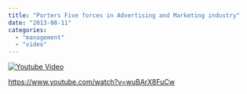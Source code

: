```yaml
---
title: "Porters Five forces in Advertising and Marketing industry"
date: "2013-08-11"
categories: 
  - "management"
  - "video"
---
```


[![Youtube Video](https://www.youtube.com/watch?v=wuBArX8FuCw/0.jpg)](https://www.youtube.com/watch?v=wuBArX8FuCw)

https://www.youtube.com/watch?v=wuBArX8FuCw
